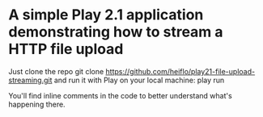 A simple Play 2.1 application demonstrating how to stream a HTTP file upload
============================================================================

Just clone the repo
    git clone https://github.com/heiflo/play21-file-upload-streaming.git
and run it with Play on your local machine:
    play run

You'll find inline comments in the code to better understand what's happening there.